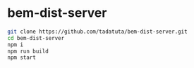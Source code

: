 # bem-dist-server

```sh
git clone https://github.com/tadatuta/bem-dist-server.git
cd bem-dist-server
npm i
npm run build
npm start
```
